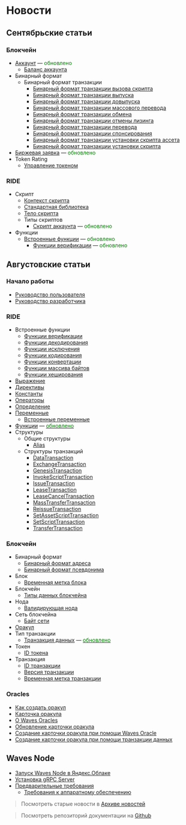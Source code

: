 # Новости

## Сентябрьские статьи

### Блокчейн

* [Аккаунт](blockchain/account.md) — <span style="color:green">обновлено</span>
  * [Баланс аккаунта](blockchain/account/account-balance.md)
* Бинарный формат
  * Бинарный формат транзакции
    * [Бинарный формат транзакции вызова скрипта](blockchain/binary-format/transaction-binary-format/invoke-script-transaction-binary-format.md)
    * [Бинарный формат транзакции выпуска](blockchain/binary-format/transaction-binary-format/issue-transaction-binary-format.md)
    * [Бинарный формат транзакции довыпуска](blockchain/binary-format/transaction-binary-format/reissue-transaction-binary-format.md)
    * [Бинарный формат транзакции массового перевода](blockchain/binary-format/transaction-binary-format/mass-transfer-transaction-binary-format.md)
    * [Бинарный формат транзакции обмена](blockchain/binary-format/transaction-binary-format/exchange-transaction-binary-format.md)
    * [Бинарный формат транзакции отмены лизинга](blockchain/binary-format/transaction-binary-format/lease-cancel-transaction-binary-format.md)
    * [Бинарный формат транзакции перевода](blockchain/binary-format/transaction-binary-format/transfer-transaction-binary-format.md)
    * [Бинарный формат транзакции спонсирования](blockchain/binary-format/transaction-binary-format/sponsor-fee-transaction-binary-format.md)
    * [Бинарный формат транзакции установки скрипта ассета](blockchain/binary-format/transaction-binary-format/set-asset-script-transaction-binary-format.md)
    * [Бинарный формат транзакции установки скрипта](blockchain/binary-format/transaction-binary-format/set-script-transaction-binary-format.md)
* [Биржевая заявка](blockchain/order.md) — <span style="color:green">обновлено</span>
* Token Rating
  * [Управление токеном](waves-token-rating/token-management.md)

### RIDE

* Скрипт
  * [Контекст скрипта](ride/script/script-context.md)
  * [Стандартная библиотека](ride/script/standard-library.md)
  * [Тело скрипта](ride/script/script-body.md)
  * Типы скриптов
    * [Скрипт аккаунта](ride/script/script-types/account-script.md) — <span style="color:green">обновлено</span>
* Функции
  * [Встроенные функции](ride/functions/built-in-functions.md) — <span style="color:green">обновлено</span>
    * [Функции верификации](ride/functions/built-in-functions/verification-functions.md) — <span style="color:green">обновлено</span>

## Августовские статьи

### Начало работы

* [Руководство пользователя](getting-started/getting-started-for-users.md)
* [Руководство разработчика](getting-started/getting-started-for-developers.md)

### RIDE

* Встроенные функции
  * [Функции верификации](ride/functions/built-in-functions/verification-functions.md)
  * [Функции декодирования](ride/functions/built-in-functions/decoding-functions.md)
  * [Функции исключения](ride/functions/built-in-functions/exception-functions.md)
  * [Функции кодирования](ride/functions/built-in-functions/encoding-functions.md)
  * [Функции конвертации](ride/functions/built-in-functions/converting-functions.md)
  * [Функции массива байтов](ride/functions/built-in-functions/byte-array-functions.md)
  * [Функции хеширования](ride/functions/built-in-functions/hashing-functions.md)
* [Выражение](ride/base-concepts/expression.md)
* [Директивы](ride/script/directives.md)
* [Константы](ride/constants.md)
* [Операторы](ride/operators.md)
* [Определение](ride/base-concepts/definition.md)
* [Переменные](ride/variables.md)
  * [Встроенные переменные](ride/variables/built-in-variables.md)
* [Функции](ride/functions.md) — [<span style="color:green">обновлено</span>](https://github.com/wavesplatform/waves-documentation/pull/1465/files)
* Структуры
  * Общие структуры
    * [Alias](ride/structures/common-structures/alias.md)
  * Структуры транзакций
    * [DataTransaction](ride/structures/transaction-structures/data-transaction.md)
    * [ExchangeTransaction](ride/structures/transaction-structures/exchange-transaction.md)
    * [GenesisTransaction](ride/structures/transaction-structures/genesis-transaction.md)
    * [InvokeScriptTransaction](ride/structures/transaction-structures/invoke-script-transaction.md)
    * [IssueTransaction](ride/structures/transaction-structures/issue-transaction.md)
    * [LeaseTransaction](ride/structures/transaction-structures/lease-transaction.md)
    * [LeaseCancelTransaction](ride/structures/transaction-structures/lease-cancel-transaction.md)
    * [MassTransferTransaction](ride/structures/transaction-structures/mass-transfer-transaction.md)
    * [ReissueTransaction](ride/structures/transaction-structures/reissue-transaction.md)
    * [SetAssetScriptTransaction](ride/structures/transaction-structures/set-asset-script-transaction.md)
    * [SetScriptTransaction](ride/structures/transaction-structures/set-script-transaction.md)
    * [TransferTransaction](ride/structures/transaction-structures/transfer-transaction.md)

### Блокчейн

* Бинарный формат
  * [Бинарный формат адреса](blockchain/binary-format/address-binary-format.md)
  * [Бинарный формат псевдонима](blockchain/binary-format/alias-binary-format.md)
* Блок
  * [Временная метка блока](blockchain/block/block-timestamp.md)
* Блокчейн
  * [Типы данных блокчейна](blockchain/blockchain/blockchain-data-types.md)
* Нода
  * [Валидирующая нода](blockchain/node/validating-node.md)
* Сеть блокчейна
  * [Байт сети](blockchain/blockchain-network/chain-id.md)
* [Оракул](blockchain/oracle.md)
* Тип транзакции
  * [Транзакция данных](blockchain/transaction-type/data-transaction.md) — [<span style="color:green">обновлено</span>](https://github.com/wavesplatform/waves-documentation/pull/1456/files)
* Токен  
  * [ID токена](blockchain/token/token-id.md)
* Транзакция
  * [ID транзакции](blockchain/transaction/transaction-id.md)
  * [Версия транзакции](blockchain/transaction/transaction-version.md)
  * [Временная метка транзакции](blockchain/transaction/transaction-timestamp.md)

### Oracles

* [Как создать оракул](waves-oracles/how-to-create-an-oracle.md)
* [Карточка оракула](waves-oracles/oracle-card.md)
* [О Waves Oracles](waves-oracles/about-waves-oracles.md)
* [Обновление карточки оракула](waves-oracles/updating-oracle-card.md)
* [Создание карточки оракула при помощи Waves Oracle](waves-oracles/create-an-oracle-card-with-waves-oracle.md)
* [Создание карточки оракула при помощи транзакции данных](waves-oracles/create-an-oracle-card-with-a-data-transaction.md)

## Waves Node

* [Запуск Waves Node в Яндекс.Облаке](waves-node/running-waves-node-in-yandex-cloud.md)
* [Установка gRPC Server](waves-node/extensions/grpc-server/grpc-server-installation.md)
* [Предварительные требования](waves-node/prerequisites.md)
  * [Требования к аппаратному обеспечению](waves-node/prerequisites/hardware-requirements.md)

> Посмотреть старые новости в [Aрхиве новостей](miscellaneous/news-archive.md)

> Посмотреть репозиторий документации на [Github](https://github.com/wavesplatform/waves-documentation)
